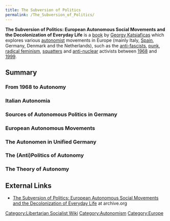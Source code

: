 ```yaml
---
title: The Subversion of Politics
permalink: /The_Subversion_of_Politics/
---
```


**The Subversion of Politics: European Autonomous Social Movements and
the Decolonization of Everyday Life** is a
[book](List_of_Libertarian_Socialist_Media.md "wikilink") by [Georgy
Katsiaficas](Georgy_Katsiaficas.md "wikilink") which explores various
[autonomist](Autonomism.md "wikilink") movements in Europe (mainly Italy,
[Spain](Spain.md "wikilink"), Germany, Denmark and the Netherlands), such
as the [anti-fascists](Anti-Fascism.md "wikilink"),
[punk](punk.md "wikilink"), [radical feminism](Feminism.md "wikilink"),
[squatters](Squatting.md "wikilink") and
[anti-nuclear](Anti-Nuclear_Movement.md "wikilink") activists between
[1968](Timeline_of_Libertarian_Socialism_in_Western_Europe.md "wikilink")
and
[1999](Timeline_of_Libertarian_Socialism_in_Southern_Europe.md "wikilink").

## Summary

### From 1968 to Autonomy

### Italian Autonomia

### Sources of Autonomous Politics in Germany

### European Autonomous Movements

### The Autonomen in Unified Germany

### The (Anti)Politics of Autonomy

### The Theory of Autonomy

## External Links

- [The Subversion of Politics: European Autonomous Social Movements and
  the Decolonization of Everyday
  Life](https://archive.org/details/KatsiaficasTheSubversionOfPoliticsEuropeanAutonomousSocialMovementsAndTheDecolon)
  at archive.org

[Category:Libertarian Socialist
Wiki](Category:Libertarian_Socialist_Wiki.md "wikilink")
[Category:Autonomism](Category:Autonomism.md "wikilink")
[Category:Europe](Category:Europe.md "wikilink")
